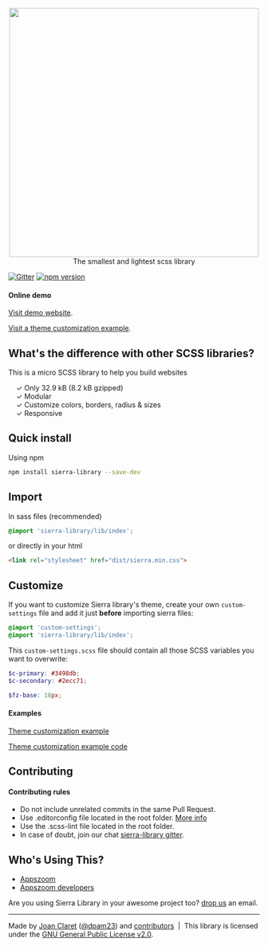 <p align="center">
    <a href="https://sierra-library.github.io/" target="_blank"><img width="500" src="http://sierra-library.github.io/img/github/github-cover-2.svg"></a><br> 
    The smallest and lightest scss library
</p>

[![Gitter](https://badges.gitter.im/Join%20Chat.svg)](https://gitter.im/sierra-library/sierra?utm_source=badge&utm_medium=badge&utm_campaign=pr-badge) [![npm version](https://badge.fury.io/js/sierra-library.svg)](https://badge.fury.io/js/sierra-library)

#### Online demo

[Visit demo website](https://sierra-library.github.io/).

[Visit a theme customization example](https://sierra-library.github.io/examples/example1/index.html).


What's the difference with other SCSS libraries?
-----------

This is a micro SCSS library to help you build websites

&nbsp; &nbsp; ✓ Only 32.9 kB (8.2 kB gzipped)<br>
&nbsp; &nbsp; ✓ Modular<br>
&nbsp; &nbsp; ✓ Customize colors, borders, radius & sizes<br>
&nbsp; &nbsp; ✓ Responsive

Quick install
-----------

Using npm
```bash
npm install sierra-library --save-dev
```

Import
-----------
In sass files (recommended)
```scss
@import 'sierra-library/lib/index';
```

or directly in your html
```html
<link rel="stylesheet" href="dist/sierra.min.css">
```

Customize
-----------
If you want to customize Sierra library's theme, create your own `custom-settings` file and add it just **before** importing sierra files:

```scss
@import 'custom-settings';
@import 'sierra-library/lib/index';
```

This `custom-settings.scss` file should contain all those SCSS variables you want to overwrite:

```scss
$c-primary: #3498db;
$c-secondary: #2ecc71;

$fz-base: 18px;
```
#### Examples

[Theme customization example](https://sierra-library.github.io/examples/example1/index.html)

[Theme customization example code ](https://github.com/sierra-library/sierra-library.github.io/tree/master/examples/example1)

Contributing
-----------

#### Contributing rules
- Do not include unrelated commits in the same Pull Request.
- Use .editorconfig file located in the root folder. [More info](http://editorconfig.org/)
- Use the .scss-lint file located in the root folder.
- In case of doubt, join our chat [sierra-library gitter](https://gitter.im/sierra-library/sierra).


Who's Using This?
-----------
- [Appszoom](http://www.appszoom.com)
- [Appszoom developers](http://www.appszoom.com/developers)

Are you using Sierra Library in your awesome project too? [drop us](mailto:dpam23@gmail.com) an email.


---
Made by [Joan Claret](https://joanclaret.github.io/) ([@dpam23](https://twitter.com/dpam23)) and [contributors](https://github.com/sierra-library/sierra/graphs/contributors) &nbsp;|&nbsp; This library is licensed under the [GNU General Public License v2.0](https://github.com/sierra-library/sierra/blob/master/LICENSE.md).
